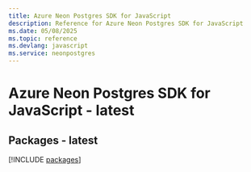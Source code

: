 ```yaml
---
title: Azure Neon Postgres SDK for JavaScript
description: Reference for Azure Neon Postgres SDK for JavaScript
ms.date: 05/08/2025
ms.topic: reference
ms.devlang: javascript
ms.service: neonpostgres
---
```

# Azure Neon Postgres SDK for JavaScript - latest
## Packages - latest
[!INCLUDE [packages](neon-postgres-index.md)]